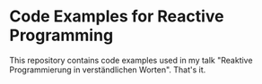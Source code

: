 # Code Examples for Reactive Programming

This repository contains code examples used in my talk "Reaktive Programmierung in verständlichen Worten". That's it.

